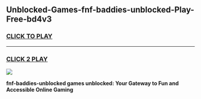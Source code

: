 
## Unblocked-Games-fnf-baddies-unblocked-Play-Free-bd4v3
<h3>
<a href="https://premium76.site?title=fnf-baddies-unblocked&ref=10A">CLICK TO PLAY</a></h3>
<hr>

<h3>
<a href="https://premium76.site?title=fnf-baddies-unblocked&ref=10A">CLICK 2 PLAY</a>
  
</h3>

<a href="https://premium76.site?title=fnf-baddies-unblocked&ref=10A"><img src="https://clearcache.store/games.png"></a>


**fnf-baddies-unblocked games unblocked: Your Gateway to Fun and Accessible Online Gaming**
